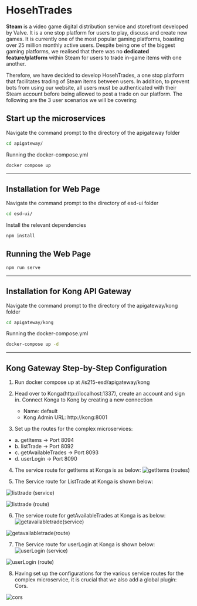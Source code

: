 # HosehTrades


**Steam** is a video game digital distribution service and storefront developed by Valve. It is a one stop platform for users to play, discuss and create new games. It is currently one of the most popular gaming platforms, boasting over 25 million monthly active users. Despite being one of the biggest gaming platforms, we realised that there was no **dedicated feature/platform** within Steam for users to trade in-game items with one another.

Therefore, we have decided to develop HosehTrades, a one stop platform that facilitates trading of Steam items between users. In addition, to prevent bots from using our website, all users must be authenticated with their Steam account before being allowed to post a trade on our platform. The following are the 3 user scenarios we will be covering:


## Start up the microservices 
Navigate the command prompt to the directory of the apigateway folder

```bash
cd apigateway/
```
Running the docker-compose.yml

```bash
docker compose up
```

****

## Installation for Web Page

Navigate the command prompt to the directory of esd-ui folder

```bash
cd esd-ui/
```
Install the relevant dependencies

```bash
npm install
```

## Running the Web Page

```bash
npm run serve
```

****

## Installation for Kong API Gateway

Navigate the command prompt to the directory of the apigateway/kong folder

```bash
cd apigateway/kong
```

Running the docker-compose.yml
```bash
docker-compose up -d
```

****

## Kong Gateway Step-by-Step Configuration 
1.	Run docker compose up at /is215-esd/apigateway/kong 
2.	Head over to Konga(http://localhost:1337), create an account and sign in. Connect Konga to Kong by creating a new connection
    - Name: default
    - Kong Admin URL: http://kong:8001
 
3.	Set up the routes for the complex microservices: 
  - a.	 getItems -> Port 8094
  - b.	listTrade -> Port 8092
  - c.	getAvailableTrades -> Port 8093
  - d.	userLogin -> Port 8090

4.	The service route for getItems at Konga is as below: 
![getItems (routes)](https://user-images.githubusercontent.com/89075648/161686654-cffc57f9-6771-4f65-9671-c79065df44fb.png)



5. The Service route for ListTrade at Konga is shown below: 

![listtrade (service)](https://user-images.githubusercontent.com/89075648/161686365-28c9a43e-2dbe-4921-8265-c11e9d857dcd.png)


![listtrade (route)](https://user-images.githubusercontent.com/89075648/161686369-3435380b-3b48-4558-951c-b5b7e2baeb3e.png)



6. The service route for getAvailableTrades at Konga is as below: 
![getavailabletrade(service)](https://user-images.githubusercontent.com/89075648/161686441-fbf1c95f-6912-47b2-8a33-78f276d55f38.png)

![getavailabletrade(route)](https://user-images.githubusercontent.com/89075648/161686450-85d62700-e24a-40cb-8703-a8b4d926756d.png)


7. The Service route for userLogin at Konga is shown below: 
![userLogin (service)](https://user-images.githubusercontent.com/89075648/161686516-e8f27529-be7a-47a6-95e0-32043c75b504.png)

![userLogin (route)](https://user-images.githubusercontent.com/89075648/161686528-6f1c1e23-1681-41a1-a468-a86b6935254d.png)


8. Having set up the configurations for the various service routes for the complex microservice, it is crucial that we also add a global plugin: Cors. 

![cors](https://user-images.githubusercontent.com/89075648/161686598-2be9319b-0099-452b-8f1d-20daeb25bb99.png)



